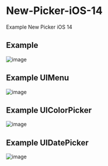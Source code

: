 # New-Picker-iOS-14
Example New Picker iOS 14

## Example
![image](https://raw.githubusercontent.com/devnoz/New-Picker-iOS-14/master/Image/Simulator%20Screen%20Shot%20-%20iPod%20touch%20(7th%20generation)%20-%202020-10-01%20at%2011.06.58.png)

## Example UIMenu
![image](https://raw.githubusercontent.com/devnoz/New-Picker-iOS-14/master/Image/Simulator%20Screen%20Shot%20-%20iPod%20touch%20(7th%20generation)%20-%202020-10-01%20at%2011.07.00.png)

## Example UIColorPicker
![image](https://raw.githubusercontent.com/devnoz/New-Picker-iOS-14/master/Image/Simulator%20Screen%20Shot%20-%20iPod%20touch%20(7th%20generation)%20-%202020-10-01%20at%2011.07.20.png)

## Example UIDatePicker
![image](https://raw.githubusercontent.com/devnoz/New-Picker-iOS-14/master/Image/Simulator%20Screen%20Shot%20-%20iPod%20touch%20(7th%20generation)%20-%202020-10-01%20at%2011.07.14.png)

